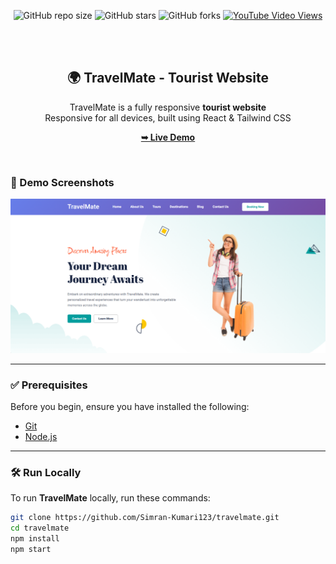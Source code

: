 <div align="center">
  
  ![GitHub repo size](https://img.shields.io/github/repo-size/Simran-Kumari123/travelmate)
  ![GitHub stars](https://img.shields.io/github/stars/Simran-Kumari123/travelmate?style=social)
  ![GitHub forks](https://img.shields.io/github/forks/Simran-Kumari123/travelmate?style=social)
  [![YouTube Video Views](https://img.shields.io/youtube/views/9ts7JnruWg4?style=social)](https://youtu.be/9ts7JnruWg4)

  <br />
  <br />

  <h2 align="center">🌍 TravelMate - Tourist Website</h2>

  TravelMate is a fully responsive **tourist website** <br />
  Responsive for all devices, built using React & Tailwind CSS

  <a href="https://simran-kumari123.github.io/travelmate/"><strong>➥ Live Demo</strong></a>

</div>

<br />

### 🚀 Demo Screenshots

![TravelMate Desktop Demo](./readme-images/desktop.png "Desktop Demo")

---

### ✅ Prerequisites

Before you begin, ensure you have installed the following:

- [Git](https://git-scm.com/downloads "Download Git")
- [Node.js](https://nodejs.org/en/download/ "Download Node.js")

---

### 🛠 Run Locally

To run **TravelMate** locally, run these commands:

```bash
git clone https://github.com/Simran-Kumari123/travelmate.git
cd travelmate
npm install
npm start
```
